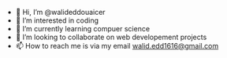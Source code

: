 - 👋 Hi, I’m @walideddouaicer
- 👀 I’m interested in coding
- 🌱 I’m currently learning compuer science
- 💞️ I’m looking to collaborate on web developement projects
- 📫 How to reach me is via my email walid.edd1616@gmail.com

<!---
walideddouaicer/walideddouaicer is a ✨ special ✨ repository because its `README.md` (this file) appears on your GitHub profile.
You can click the Preview link to take a look at your changes.
--->
